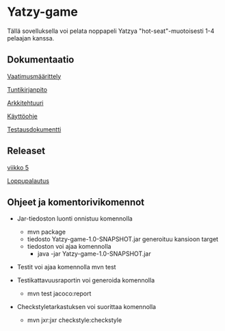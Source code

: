 # Yatzy-game

Tällä sovelluksella voi pelata noppapeli Yatzya "hot-seat"-muotoisesti 1-4 pelaajan kanssa.

## Dokumentaatio

[Vaatimusmäärittely](https://github.com/olevaltt/ot-harjoitustyo_syksy_2021/blob/master/dokumentaatio/vaatimusmaarittely.md)

[Tuntikirjanpito](https://github.com/olevaltt/ot-harjoitustyo_syksy_2021/blob/master/dokumentaatio/tuntikirjanpito.md)

[Arkkitehtuuri](https://github.com/olevaltt/ot-harjoitustyo_syksy_2021/blob/master/dokumentaatio/arkkitehtuuri.md)

[Käyttöohje](https://github.com/olevaltt/ot-harjoitustyo_syksy_2021/blob/master/dokumentaatio/kayttoohje.md)

[Testausdokumentti](https://github.com/olevaltt/ot-harjoitustyo_syksy_2021/blob/master/dokumentaatio/testaus.md)

## Releaset

[viikko 5](https://github.com/olevaltt/ot-harjoitustyo_syksy_2021/releases/tag/viikko5)

[Loppupalautus](https://github.com/olevaltt/ot-harjoitustyo_syksy_2021/releases/tag/Loppupalautus)

## Ohjeet ja komentorivikomennot
- Jar-tiedoston luonti onnistuu komennolla
  - mvn package
  - tiedosto Yatzy-game-1.0-SNAPSHOT.jar generoituu kansioon target
  - tiedoston voi ajaa komennolla 
    - java -jar Yatzy-game-1.0-SNAPSHOT.jar

- Testit voi ajaa komennolla mvn test

- Testikattavuusraportin voi generoida komennolla
  - mvn test jacoco:report
- Checkstyletarkastuksen voi suorittaa komennolla 
  - mvn jxr:jxr checkstyle:checkstyle
